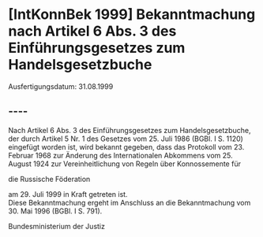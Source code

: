 # [IntKonnBek 1999] Bekanntmachung nach Artikel 6 Abs. 3 des Einführungsgesetzes zum Handelsgesetzbuche

Ausfertigungsdatum: 31.08.1999

 

## ----

Nach Artikel 6 Abs. 3 des Einführungsgesetzes zum Handelsgesetzbuche, der durch Artikel 5 Nr. 1 des Gesetzes vom 25. Juli 1986 (BGBl. I S. 1120) eingefügt worden ist, wird bekannt gegeben, dass das Protokoll vom 23. Februar 1968 zur Änderung des Internationalen Abkommens vom 25. August 1924 zur Vereinheitlichung von Regeln über Konnossemente für

  
  
  
die Russische Föderation

am 29. Juli 1999 in Kraft getreten ist.  
Diese Bekanntmachung ergeht im Anschluss an die Bekanntmachung vom 30. Mai 1996 (BGBl. I S. 791).

Bundesministerium der Justiz

